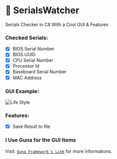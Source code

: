 # 💎 SerialsWatcher
Serials Checker in C# With a Cool GUI &amp; Features
</br>
### Checked Serials:
- [x] BIOS Serial Number
- [X] BIOS UUID
- [x] CPU Serial Number
- [X] Processor Id
- [X] Baseboard Serial Number
- [X] MAC Address
### GUI Example:
![Life Style](https://i.imgur.com/Yxl1LoT.png)
</br>

### Features:
- [x] Save Result to file

### I Use Guna for the GUI Items
Visit: [`Guna Framework's Link`](https://gunaui.com/) for more informations.

